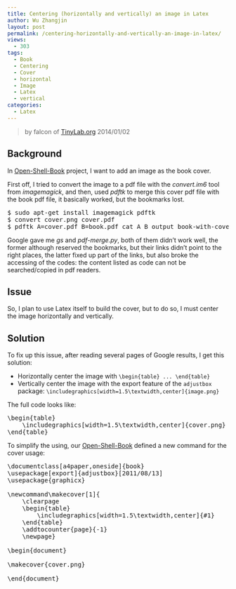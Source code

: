```yaml
---
title: Centering (horizontally and vertically) an image in Latex
author: Wu Zhangjin
layout: post
permalink: /centering-horizontally-and-vertically-an-image-in-latex/
views:
  - 303
tags:
  - Book
  - Centering
  - Cover
  - horizontal
  - Image
  - Latex
  - vertical
categories:
  - Latex
---
```


> by falcon of [TinyLab.org][2]
> 2014/01/02


## Background

In [Open-Shell-Book][3] project, I want to add an image as the book cover.

First off, I tried to convert the image to a pdf file with the *convert.im6* tool from *imagemagick*, and then, used *pdftk* to merge this cover pdf file with the book pdf file, it basically worked, but the bookmarks lost.

<pre>$ sudo apt-get install imagemagick pdftk
$ convert cover.png cover.pdf
$ pdftk A=cover.pdf B=book.pdf cat A B output book-with-cover.pdf
</pre>

Google gave me *gs* and *pdf-merge.py*, both of them didn&#8217;t work well, the former although reserved the bookmarks, but their links didn&#8217;t point to the right places, the latter fixed up part of the links, but also broke the accessing of the codes: the content listed as code can not be searched/copied in pdf readers.

## Issue

So, I plan to use Latex itself to build the cover, but to do so, I must center the image horizontally and vertically.

## Solution

To fix up this issue, after reading several pages of Google results, I get this solution:

  * Horizontally center the image with `\begin{table} ... \end{table}`
  * Vertically center the image with the export feature of the `adjustbox` package: `\includegraphics[width=1.5\textwidth,center]{image.png}`

The full code looks like:

<pre>\begin{table}
    \includegraphics[width=1.5\textwidth,center]{cover.png}
\end{table}
</pre>

To simplify the using, our [Open-Shell-Book][3] defined a new command for the cover usage:

<pre>\documentclass[a4paper,oneside]{book}
\usepackage[export]{adjustbox}[2011/08/13]
\usepackage{graphicx}

\newcommand\makecover[1]{
    \clearpage
    \begin{table}
        \includegraphics[width=1.5\textwidth,center]{#1}
    \end{table}
    \addtocounter{page}{-1}
    \newpage}

\begin{document}

\makecover{cover.png}

\end{document}
</pre>





 [2]: http://tinylab.org
 [3]: /open-shell-book/
